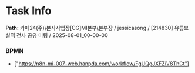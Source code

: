 # Task Info

**Path:** 카페24(주)\본사사업장\[CG]MI본부\본부장 / jessicasong / [214830] 유튜브 실적 전사 공유 미팅 / 2025-08-01_00-00-00

### BPMN
- ["https://n8n-mi-007-web.hanpda.com/workflow/FgUQgJXFZiV8ThCt"]


